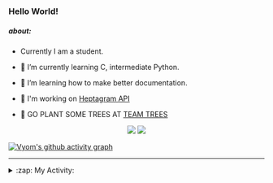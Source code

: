 ### Hello World!

##### about:
- Currently I am a student.
- 🌱 I’m currently learning C, intermediate Python.
- 🌱 I’m learning how to make better documentation.
- 🌱 I'm working on [Heptagram API](https://github.com/Heptagram-Bot/api)

- 🌱 GO PLANT SOME TREES AT [TEAM TREES](https://teamtrees.org/)

<p align="center">
  <a href="https://twitter.com/Vyvy_viM"><img target="_blank" src="https://img.shields.io/badge/twitter%20@Vyvy_viM-0D95E8?style=for-the-badge&logo=twitter&logoColor=white"/></a> 
  <a href="https://vyvy-vi.github.io/portfolio"><img target="_blank" src="https://img.shields.io/badge/-I_love_open_source-green?style=for-the-badge&logo=github&logoColor=black"/></a> 
</p>

[![Vyom's github activity graph](https://activity-graph.herokuapp.com/graph?username=Vyvy-vi)](https://github.com/ashutosh00710/github-readme-activity-graph)

---
<details>
  <summary>:zap: My Activity:</summary>
  
<!--START_SECTION:waka-->
**I'm a Night 🦉** 

```text
🌞 Morning    37 commits     █░░░░░░░░░░░░░░░░░░░░░░░░   5.93% 
🌆 Daytime    149 commits    ██████░░░░░░░░░░░░░░░░░░░   23.88% 
🌃 Evening    219 commits    ████████░░░░░░░░░░░░░░░░░   35.1% 
🌙 Night      219 commits    ████████░░░░░░░░░░░░░░░░░   35.1%

```
📅 **I'm Most Productive on Sunday** 

```text
Monday       60 commits     ██░░░░░░░░░░░░░░░░░░░░░░░   9.62% 
Tuesday      84 commits     ███░░░░░░░░░░░░░░░░░░░░░░   13.46% 
Wednesday    91 commits     ███░░░░░░░░░░░░░░░░░░░░░░   14.58% 
Thursday     75 commits     ███░░░░░░░░░░░░░░░░░░░░░░   12.02% 
Friday       54 commits     ██░░░░░░░░░░░░░░░░░░░░░░░   8.65% 
Saturday     90 commits     ███░░░░░░░░░░░░░░░░░░░░░░   14.42% 
Sunday       170 commits    ██████░░░░░░░░░░░░░░░░░░░   27.24%

```


📊 **This Week I Spent My Time On** 

```text
🔥 Editors: 
Vim                      12 hrs 42 mins      █████████████████████████   99.56% 
VS Code                  3 mins              ░░░░░░░░░░░░░░░░░░░░░░░░░   0.44%

🐱‍💻 Projects: 
Linkfree                 7 hrs 49 mins       ███████████████░░░░░░░░░░   61.3% 
Unknown Project          1 hr 49 mins        ███░░░░░░░░░░░░░░░░░░░░░░   14.33% 
commit-your-code-bot     1 hr 4 mins         ██░░░░░░░░░░░░░░░░░░░░░░░   8.44% 
augmented-bonding-curve  1 hr 4 mins         ██░░░░░░░░░░░░░░░░░░░░░░░   8.42% 
discord-bot              26 mins             ░░░░░░░░░░░░░░░░░░░░░░░░░   3.4%

```


 Last Updated on 31/10/2021
<!--END_SECTION:waka-->
</details>
